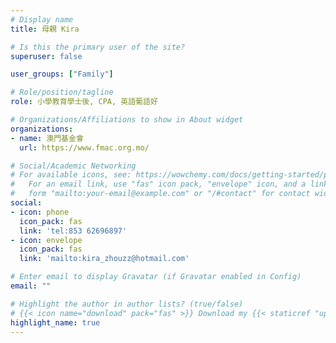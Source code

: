 ```yaml
---
# Display name
title: 母親 Kira

# Is this the primary user of the site?
superuser: false

user_groups: ["Family"]

# Role/position/tagline
role: 小學教育學士後, CPA, 英語葡語好

# Organizations/Affiliations to show in About widget
organizations:
- name: 澳門基金會
  url: https://www.fmac.org.mo/

# Social/Academic Networking
# For available icons, see: https://wowchemy.com/docs/getting-started/page-builder/#icons
#   For an email link, use "fas" icon pack, "envelope" icon, and a link in the
#   form "mailto:your-email@example.com" or "/#contact" for contact widget.
social:
- icon: phone
  icon_pack: fas
  link: 'tel:853 62696897'
- icon: envelope
  icon_pack: fas
  link: 'mailto:kira_zhouzz@hotmail.com'

# Enter email to display Gravatar (if Gravatar enabled in Config)
email: ""

# Highlight the author in author lists? (true/false)
# {{< icon name="download" pack="fas" >}} Download my {{< staticref "uploads/demo_resume.pdf" "newtab" >}}resumé{{< /staticref >}}.
highlight_name: true
---
```

